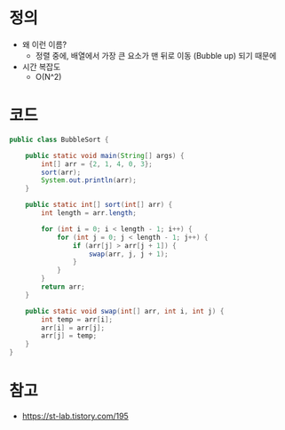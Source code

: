 # 정의
- 왜 이런 이름?
    - 정렬 중에, 배열에서 가장 큰 요소가 맨 뒤로 이동 (Bubble up) 되기 때문에 
- 시간 복잡도
    - O(N^2)


# 코드
```java
public class BubbleSort {

    public static void main(String[] args) {
        int[] arr = {2, 1, 4, 0, 3};
        sort(arr);
        System.out.println(arr);
    }

    public static int[] sort(int[] arr) {
        int length = arr.length;

        for (int i = 0; i < length - 1; i++) {
            for (int j = 0; j < length - 1; j++) {
                if (arr[j] > arr[j + 1]) {
                    swap(arr, j, j + 1);
                }
            }
        }
        return arr;
    }

    public static void swap(int[] arr, int i, int j) {
        int temp = arr[i];
        arr[i] = arr[j];
        arr[j] = temp;
    }
}

```


# 참고
- https://st-lab.tistory.com/195